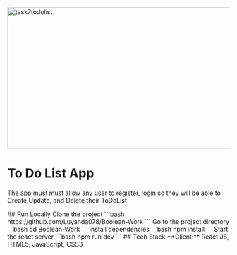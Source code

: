 <img src="https://socialify.git.ci/Luyanda078/task7todolist/image?language=1&owner=1&name=1&stargazers=1&theme=Light" alt="task7todolist" width="640" height="320" />
<h1>To Do List App</h1>
<p>The app must must allow any user to register, login so they will be able to Create,Update, and Delete their ToDoList </p>
## Run Locally
Clone the project
```bash
 https://github.com/Luyanda078/Boolean-Work
```
Go to the project directory
```bash
  cd Boolean-Work
```
Install dependencies
```bash
  npm install
```
Start the react server
```bash
  npm run dev
```
## Tech Stack
**Client:** React JS, HTML5, JavaScript, CSS3
